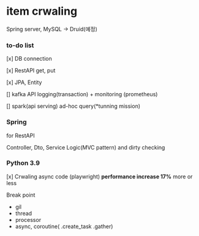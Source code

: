 # item crwaling

Spring server, MySQL -> Druid(예정)

### __to-do list__

[x] DB connection

[x] RestAPI get, put

[x] JPA, Entity

[] kafka API logging(transaction) + monitoring (prometheus)

[] spark(api serving) ad-hoc query(*tunning mission) 

### Spring

for RestAPI 

Controller, Dto, Service Logic(MVC pattern) and dirty checking

### Python 3.9

[x] Crwaling async code (playwright) __performance increase 17%__ more or less

Break point 
- gil
- thread
- processor
- async, coroutine( .create_task .gather)
